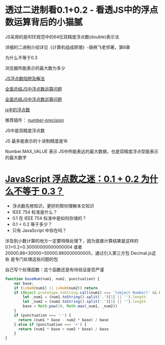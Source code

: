 # 透过二进制看0.1+0.2 - 看透JS中的浮点数运算背后的小猫腻

JS采用的是IEEE规范中的64位双精度浮点数(double)表示法

详细的二进制介绍详见《计算机组成原理》-唐朔飞老师著，第6章

为什么不等于0.3

浏览器所能表示的最大数为多少

[JS浮点数陷阱及解法](https://github.com/camsong/blog/issues/9)

[全面总结JS中浮点数运算问题](https://juejin.im/post/5dab6dd7e51d457805049b18)

[全面总结JS中浮点数运算问题](https://juejin.im/post/5dab6dd7e51d457805049b18)

[js中的浮点数](https://github.com/camsong/blog/issues/9)

推荐插件： [number-precision](https://github.com/nefe/number-precision)

JS中是双精度浮点数

JS 最多能表示的十进制精度是16

Number.MAX_VALUE 表示 JS中所能表达的最大数据，也是双精度浮点型能表示的最大数字

# [JavaScript 浮点数之迷：0.1 + 0.2 为什么不等于 0.3？](https://www.nodejs.red/#/javascript/floating-point-number-0.1-0.2?id=javascript-浮点数之迷：01-02-为什么不等于-03？)

- 浮点数先修知识，更好的帮你理解本文知识
- IEEE 754 标准是什么？
- 0.1 在 IEEE 754 标准中是如何存储的？
- 0.1 + 0.2 等于多少？
- 只有 JavaScript 中存在吗？



涉及到小数计算的地方一定要特殊处理下，因为直接计算结果是这样的0.1+0.2=0.30000000000000004  或者 20000.88+30000=50000.880000000005，通过引入第三方包 Decimal.js这些 是专门处理这些问题的包

自己写个处理函数：这个函数还是有待验证是否严谨

```js
function baseNum(num1, num2, punctuation) {
    var base;
    if (isNaN(num1) || isNaN(num2)) return
    if (Object.prototype.toString.call(num1) === '[object Number]' && Object.prototype.toString.call(num2) === '[object Number]') {
        let _num1 = (num1.toString().split('.')[1] || '').length
        let _num2 = (num2.toString().split('.')[1] || '').length
        base = Math.pow(10, Math.max(_num1, _num2))
    }
    if (punctuation === '-') {
      return (num1 * base - num2 * base) / base
    } else if (punctuation === '+') {
      return (num1 * base + num2 * base) / base
    }
}
```



